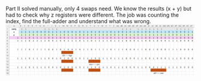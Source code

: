 Part II solved manually, only 4 swaps need. We know the results (x + y) but had to check why z registers were different. The job was counting the index, find the full-adder and understand what was wrong.
![debugging](screen.png)
